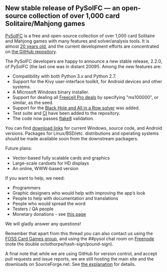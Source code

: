 ## New stable release of PySolFC — an open-source collection of over 1,000 card Solitaire/Mahjong games

[PySolFC](http://pysolfc.sourceforge.net/) is a free and open-source collection of over 1,000 card Solitaire and Mahjong games with many features and solver/analysis tools. It is almost [20 years old](http://solitaire.vegard2.net/pysol.html), and the current development efforts are concentrated on [the GitHub repository](https://github.com/shlomif/PySolFC).

The PySolFC developers are happy to announce a new stable release, 2.2.0, of PySolFC (the last one was in distant 2009!). Among the new features are:

* Compatibility with both Python 3.x and Python 2.7.
* Support for the Kivy user-interface toolkit, for Android devices and other systems.
* A Microsoft Windows binary installer.
* Support for dealing all [Freecell Pro deals](http://fc-solve.shlomifish.org/faq.html#what_are_ms_deals) by specifying "ms100000", or similar, as the seed.
* Support for the [Black Hole and All in a Row solver](http://www.shlomifish.org/open-source/projects/black-hole-solitaire-solver/) was added.
* Test suite and [CI](https://en.wikipedia.org/wiki/Continuous_integration) have been added to the repository.
* The code now passes [flake8](https://pypi.python.org/pypi/flake8) validation.

You can find [download links](https://sourceforge.net/projects/pysolfc/files/PySolFC/) for current Windows, source code, and Android versions.
Packages for Linux/BSD/etc. distributions and operating systems should be made
available soon from the downstream packagers.

Future plans:

* Vector-based fully scalable cards and graphics
* Large-scale cardsets for HD displays
* An online, WWW-based version

If you want to help, we need:

* Programmers
* Graphic designers who would help with improving the app’s look
* People to help with documentation and translations
* People who would spread the word
* Testers / QA people
* Monetary donations - see [this page](http://www.shlomifish.org/meta/how-to-help/)

We will gladly answer any questions!

Remember that apart from this thread you can also contact us using the [FOSS Card Games group](https://groups.google.com/forum/#!forum/foss-card-games), and using the ##pysol chat room on [Freenode](http://freenode.net/) (note the double octothorpe/hash-sign/pound-sign).

A final note that while we are using GitHub for version control, and accept
pull requests and issue reports, we are still hosting the main site and the
downloads on SourceForge.net. See [the explanation](https://www.reddit.com/r/Python/comments/8237i3/help_is_needed_in_preparing_a_windows_binary/dv84xxu/)
for details.

